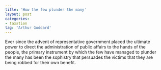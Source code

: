 ```yaml
---
title: 'How the few plunder the many'
layout: post
categories:
- taxation
tag: 'Arthur Goddard'
---
```


Ever since the advent of representative government placed the ultimate power to direct the administration of public affairs to the hands of the people, the primary instrument by which the few have managed to plunder the many has been the sophistry that persuades the victims that they are being robbed for their own benefit.